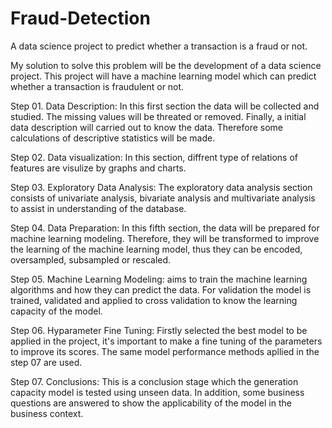 # Fraud-Detection

A data science project to predict whether a transaction is a fraud or not.

My solution to solve this problem will be the development of a data science project. This project will have a machine learning model which can predict whether a transaction is fraudulent or not.

Step 01. Data Description: In this first section the data will be collected and studied. The missing values will be threated or removed. Finally, a initial data description will carried out to know the data. Therefore some calculations of descriptive statistics will be made.

Step 02. Data visualization: In this section, diffrent type of relations of features are visulize by graphs and charts.

Step 03. Exploratory Data Analysis: The exploratory data analysis section consists of univariate analysis, bivariate analysis and multivariate analysis to assist in understanding of the database.

Step 04. Data Preparation: In this fifth section, the data will be prepared for machine learning modeling. Therefore, they will be transformed to improve the learning of the machine learning model, thus they can be encoded, oversampled, subsampled or rescaled.

Step 05. Machine Learning Modeling: aims to train the machine learning algorithms and how they can predict the data. For validation the model is trained, validated and applied to cross validation to know the learning capacity of the model.

Step 06. Hyparameter Fine Tuning: Firstly selected the best model to be applied in the project, it's important to make a fine tuning of the parameters to improve its scores. The same model performance methods apllied in the step 07 are used.

Step 07. Conclusions: This is a conclusion stage which the generation capacity model is tested using unseen data. In addition, some business questions are answered to show the applicability of the model in the business context.
